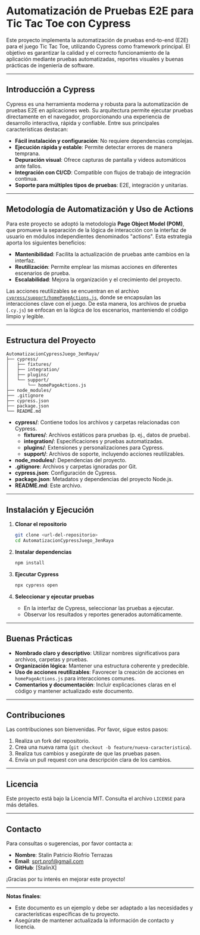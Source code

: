 # Automatización de Pruebas E2E para Tic Tac Toe con Cypress

Este proyecto implementa la automatización de pruebas end-to-end (E2E) para el juego Tic Tac Toe, utilizando Cypress como framework principal. El objetivo es garantizar la calidad y el correcto funcionamiento de la aplicación mediante pruebas automatizadas, reportes visuales y buenas prácticas de ingeniería de software.

---

## Introducción a Cypress

Cypress es una herramienta moderna y robusta para la automatización de pruebas E2E en aplicaciones web. Su arquitectura permite ejecutar pruebas directamente en el navegador, proporcionando una experiencia de desarrollo interactiva, rápida y confiable. Entre sus principales características destacan:

- **Fácil instalación y configuración**: No requiere dependencias complejas.
- **Ejecución rápida y estable**: Permite detectar errores de manera temprana.
- **Depuración visual**: Ofrece capturas de pantalla y videos automáticos ante fallos.
- **Integración con CI/CD**: Compatible con flujos de trabajo de integración continua.
- **Soporte para múltiples tipos de pruebas**: E2E, integración y unitarias.

---

## Metodología de Automatización y Uso de Actions

Para este proyecto se adoptó la metodología **Page Object Model (POM)**, que promueve la separación de la lógica de interacción con la interfaz de usuario en módulos independientes denominados "actions". Esta estrategia aporta los siguientes beneficios:

- **Mantenibilidad**: Facilita la actualización de pruebas ante cambios en la interfaz.
- **Reutilización**: Permite emplear las mismas acciones en diferentes escenarios de prueba.
- **Escalabilidad**: Mejora la organización y el crecimiento del proyecto.

Las acciones reutilizables se encuentran en el archivo [`cypress/support/homePageActions.js`](cypress/support/homePageActions.js), donde se encapsulan las interacciones clave con el juego. De esta manera, los archivos de prueba (`.cy.js`) se enfocan en la lógica de los escenarios, manteniendo el código limpio y legible.

---

## Estructura del Proyecto

```plaintext
AutomatizacionCypressJuego_3enRaya/
├── cypress/
│   ├── fixtures/
│   ├── integration/
│   ├── plugins/
│   └── support/
│       └── homePageActions.js
├── node_modules/
├── .gitignore
├── cypress.json
├── package.json
└── README.md
```

- **cypress/**: Contiene todos los archivos y carpetas relacionadas con Cypress.
  - **fixtures/**: Archivos estáticos para pruebas (p. ej., datos de prueba).
  - **integration/**: Especificaciones y pruebas automatizadas.
  - **plugins/**: Extensiones y personalizaciones para Cypress.
  - **support/**: Archivos de soporte, incluyendo acciones reutilizables.
- **node_modules/**: Dependencias del proyecto.
- **.gitignore**: Archivos y carpetas ignoradas por Git.
- **cypress.json**: Configuración de Cypress.
- **package.json**: Metadatos y dependencias del proyecto Node.js.
- **README.md**: Este archivo.

---

## Instalación y Ejecución

1. **Clonar el repositorio**
   ```sh
   git clone <url-del-repositorio>
   cd AutomatizacionCypressJuego_3enRaya
   ```

2. **Instalar dependencias**
   ```sh
   npm install
   ```

3. **Ejecutar Cypress**
   ```sh
   npx cypress open
   ```

4. **Seleccionar y ejecutar pruebas**
   - En la interfaz de Cypress, seleccionar las pruebas a ejecutar.
   - Observar los resultados y reportes generados automáticamente.

---

## Buenas Prácticas

- **Nombrado claro y descriptivo**: Utilizar nombres significativos para archivos, carpetas y pruebas.
- **Organización lógica**: Mantener una estructura coherente y predecible.
- **Uso de acciones reutilizables**: Favorecer la creación de acciones en `homePageActions.js` para interacciones comunes.
- **Comentarios y documentación**: Incluir explicaciones claras en el código y mantener actualizado este documento.

---

## Contribuciones

Las contribuciones son bienvenidas. Por favor, sigue estos pasos:

1. Realiza un fork del repositorio.
2. Crea una nueva rama (`git checkout -b feature/nueva-caracteristica`).
3. Realiza tus cambios y asegúrate de que las pruebas pasen.
4. Envía un pull request con una descripción clara de los cambios.

---

## Licencia

Este proyecto está bajo la Licencia MIT. Consulta el archivo `LICENSE` para más detalles.

---

## Contacto

Para consultas o sugerencias, por favor contacta a:

- **Nombre**: Stalin Patricio Riofrío Terrazas
- **Email**: sprt.prof@gmail.com
- **GitHub**: [StalinX]

¡Gracias por tu interés en mejorar este proyecto!

---

**Notas finales**:

- Este documento es un ejemplo y debe ser adaptado a las necesidades y características específicas de tu proyecto.
- Asegúrate de mantener actualizada la información de contacto y licencia.